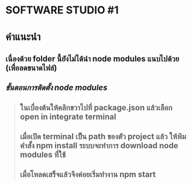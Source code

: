 # SOFTWARE STUDIO #1

# คำแนะนำ

## เนื่องด้วย folder นี้ยังไม่ได้นำ node modules  แนบไปด้วย (เพื่อลดขนาดไฟล์)
## *ขั้นตอนการติดตั้ง node modules*
> ## ในเบื่องต้นให้คลิกขวาไปที่ package.json แล้วเลือก open in integrate terminal 
> ## เมื่อเปิด terminal เป็น path ของตัว project แล้ว ให้พิมคำสั้ง npm install ระบบจะทำการ download node modules ที่ใช้
> ## เมื่อโหลดเสร็จแล้วจึงค่อยเริ่มทำงาน npm start 
